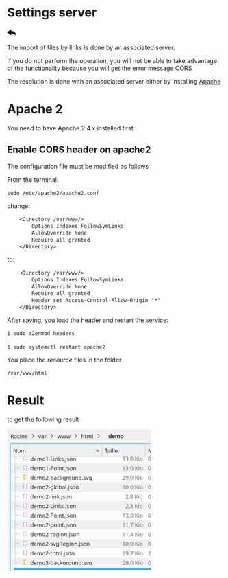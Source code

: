# Settings server
[![](../../screenshots/other/Go-back.png)](README.md)

The import of files by links is done by an associated server.

If you do not perform the operation, you will not be able to take advantage of the functionality because you will get the error message [CORS](https://en.wikipedia.org/wiki/Cross-origin_resource_sharing) 

The resolution is done with an associated server either by installing [Apache](https://www.apache.org/) 



# Apache 2


You need to have Apache 2.4.x installed first.



## Enable CORS header on apache2

The configuration file must be modified as follows

From the terminal: 

```
sudo /etc/apache2/apache2.conf
```


change:

```
    <Directory /var/www/>
	    Options Indexes FollowSymLinks
	    AllowOverride None
	    Require all granted
    </Directory>
```

to:

```
    <Directory /var/www/>
	    Options Indexes FollowSymLinks
	    AllowOverride None
	    Require all granted
	    Header set Access-Control-Allow-Origin "*"
    </Directory>
```
    
After saving, you load the header and restart the service: 

```
$ sudo a2enmod headers

$ sudo systemctl restart apache2

```

You place the *resource* files in the folder

```
/var/www/html

```





# Result

to get the following result



![path file](../../screenshots/appendix/file-import.jpg)



